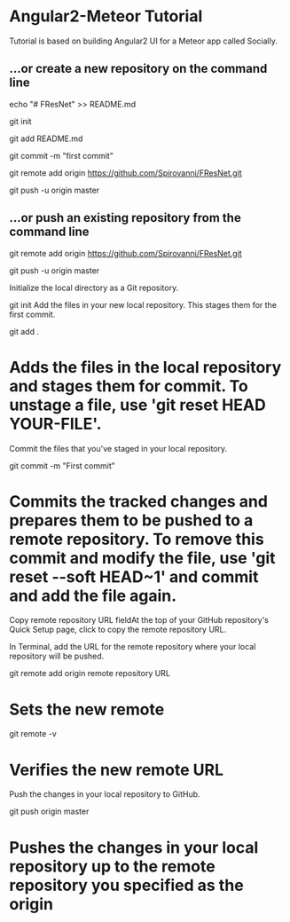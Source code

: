 # Angular2-Meteor Tutorial
Tutorial is based on building Angular2 UI for a Meteor app called Socially.


## …or create a new repository on the command line

echo "# FResNet" >> README.md

git init

git add README.md

git commit -m "first commit"

git remote add origin https://github.com/Spirovanni/FResNet.git

git push -u origin master

## …or push an existing repository from the command line

git remote add origin https://github.com/Spirovanni/FResNet.git

git push -u origin master


Initialize the local directory as a Git repository.

git init
Add the files in your new local repository. This stages them for the first commit.

git add .
# Adds the files in the local repository and stages them for commit. To unstage a file, use 'git reset HEAD YOUR-FILE'.
Commit the files that you've staged in your local repository.

git commit -m "First commit"
# Commits the tracked changes and prepares them to be pushed to a remote repository. To remove this commit and modify the file, use 'git reset --soft HEAD~1' and commit and add the file again.
Copy remote repository URL fieldAt the top of your GitHub repository's Quick Setup page, click  to copy the remote repository URL.

In Terminal, add the URL for the remote repository where your local repository will be pushed.

git remote add origin remote repository URL
# Sets the new remote
git remote -v
# Verifies the new remote URL
Push the changes in your local repository to GitHub.

git push origin master
# Pushes the changes in your local repository up to the remote repository you specified as the origin
